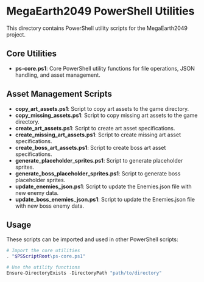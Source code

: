 # MegaEarth2049 PowerShell Utilities

This directory contains PowerShell utility scripts for the MegaEarth2049 project.

## Core Utilities

- **ps-core.ps1**: Core PowerShell utility functions for file operations, JSON handling, and asset management.

## Asset Management Scripts

- **copy_art_assets.ps1**: Script to copy art assets to the game directory.
- **copy_missing_assets.ps1**: Script to copy missing art assets to the game directory.
- **create_art_assets.ps1**: Script to create art asset specifications.
- **create_missing_art_assets.ps1**: Script to create missing art asset specifications.
- **create_boss_art_assets.ps1**: Script to create boss art asset specifications.
- **generate_placeholder_sprites.ps1**: Script to generate placeholder sprites.
- **generate_boss_placeholder_sprites.ps1**: Script to generate boss placeholder sprites.
- **update_enemies_json.ps1**: Script to update the Enemies.json file with new enemy data.
- **update_boss_enemies_json.ps1**: Script to update the Enemies.json file with new boss enemy data.

## Usage

These scripts can be imported and used in other PowerShell scripts:

```powershell
# Import the core utilities
. "$PSScriptRoot\ps-core.ps1"

# Use the utility functions
Ensure-DirectoryExists -DirectoryPath "path/to/directory"
```

